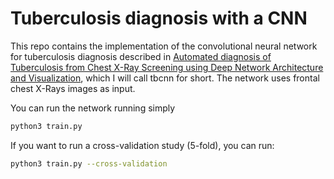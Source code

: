 # Tuberculosis diagnosis with a CNN

This repo contains the implementation of the convolutional neural network
for tuberculosis diagnosis described in
[Automated diagnosis of Tuberculosis from Chest X-Ray Screening using Deep Network Architecture and Visualization](),
which I will call tbcnn for short. The network uses frontal chest X-Rays
images as input.

You can run the network running simply

```bash
python3 train.py
```

If you want to run a cross-validation study (5-fold), you can run:

```bash
python3 train.py --cross-validation
```
